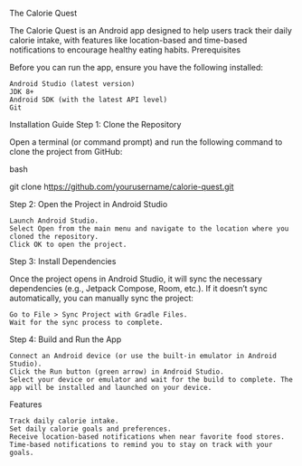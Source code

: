 The Calorie Quest

The Calorie Quest is an Android app designed to help users track their daily calorie intake, with features like location-based and time-based notifications to encourage healthy eating habits.
Prerequisites

Before you can run the app, ensure you have the following installed:

    Android Studio (latest version)
    JDK 8+
    Android SDK (with the latest API level)
    Git

Installation Guide
Step 1: Clone the Repository

Open a terminal (or command prompt) and run the following command to clone the project from GitHub:

bash

git clone h[ttps://github.com/yourusername/calorie-quest.git](https://github.com/joelkjoseph/Calorie-Quest)

Step 2: Open the Project in Android Studio

    Launch Android Studio.
    Select Open from the main menu and navigate to the location where you cloned the repository.
    Click OK to open the project.

Step 3: Install Dependencies

Once the project opens in Android Studio, it will sync the necessary dependencies (e.g., Jetpack Compose, Room, etc.). If it doesn’t sync automatically, you can manually sync the project:

    Go to File > Sync Project with Gradle Files.
    Wait for the sync process to complete.

Step 4: Build and Run the App

    Connect an Android device (or use the built-in emulator in Android Studio).
    Click the Run button (green arrow) in Android Studio.
    Select your device or emulator and wait for the build to complete. The app will be installed and launched on your device.

Features

    Track daily calorie intake.
    Set daily calorie goals and preferences.
    Receive location-based notifications when near favorite food stores.
    Time-based notifications to remind you to stay on track with your goals.


